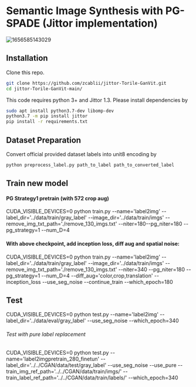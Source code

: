 # Semantic Image Synthesis with PG-SPADE (Jittor implementation)

![1656585143029](image/README/1656585143029.png)

## Installation

Clone this repo.

```bash
git clone https://github.com/zcablii/jittor-Torile-GanVit.git
cd jittor-Torile-GanVit-main/
```

This code requires python 3+ and Jittor 1.3. Please install dependencies by

```bash
sudo apt install python3.7-dev libomp-dev  
python3.7 -m pip install jittor  
pip install -r requirements.txt
```

## Dataset Preparation

Convert official provided dataset labels into unit8 encoding by

```bash
python preprocess_label.py path_to_label path_to_converted_label
```

## Train new model

#### PG Strategy1 pretrain (with 572 crop aug)

CUDA_VISIBLE_DEVICES=0 python train.py --name='label2img' --label_dir='../data/train/gray_label' --image_dir='../data/train/imgs' --remove_img_txt_path='./remove_130_imgs.txt' --niter=180--pg_niter=180 --pg_strategy=1 --num_D=4

#### With above checkpoint, add inception loss, diff aug and spatial noise:

CUDA_VISIBLE_DEVICES=0 python train.py --name='label2img' --label_dir='../data/train/gray_label' --image_dir='../data/train/imgs' --remove_img_txt_path='./remove_130_imgs.txt' --niter=340 --pg_niter=180 --pg_strategy=1 --num_D=4 --diff_aug='color,crop,translation' --inception_loss --use_seg_noise --continue_train --which_epoch=180

## Test

CUDA_VISIBLE_DEVICES=0 python test.py --name='label2img' --label_dir='../data/eval/gray_label' --use_seg_noise --which_epoch=340

###### Test with pure label replacement

CUDA_VISIBLE_DEVICES=0 python test.py --name='label2imgpretrain_280_finetun' --label_dir='../../CGAN/data/test/gray_label' --use_seg_noise --use_pure --train_img_ref_path='../../CGAN/data/train/imgs/' --train_label_ref_path='../../CGAN/data/train/labels/' --which_epoch=340
